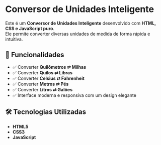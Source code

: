# Conversor de Unidades Inteligente

Este é um **Conversor de Unidades Inteligente** desenvolvido com **HTML, CSS e JavaScript puro**.  
Ele permite converter diversas unidades de medida de forma rápida e intuitiva.

## 📌 Funcionalidades

- ✅ Converter **Quilômetros ⇄ Milhas**
- ✅ Converter **Quilos ⇄ Libras**
- ✅ Converter **Celsius ⇄ Fahrenheit**
- ✅ Converter **Metros ⇄ Pés**
- ✅ Converter **Litros ⇄ Galões**
- ✅ Interface moderna e responsiva com um design elegante

## 🛠 Tecnologias Utilizadas

- **HTML5** 
- **CSS3** 
- **JavaScript** 




